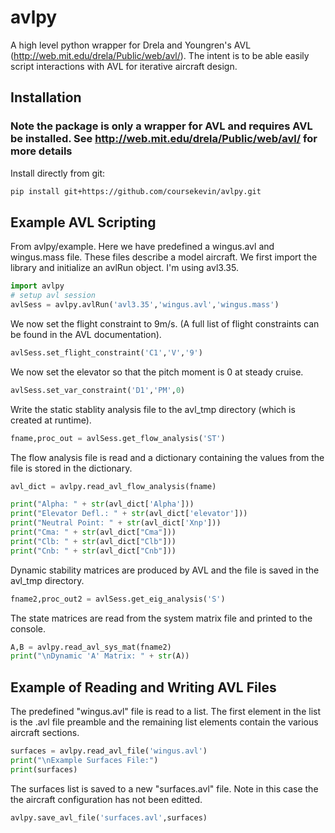 # avlpy
A high level python wrapper for Drela and Youngren's AVL (http://web.mit.edu/drela/Public/web/avl/). The intent is to be able easily script interactions with AVL for iterative aircraft design.

## Installation
### Note the package is only a wrapper for AVL and requires AVL be installed. See http://web.mit.edu/drela/Public/web/avl/ for more details

Install directly from git:

```bash
pip install git+https://github.com/coursekevin/avlpy.git
```


## Example AVL Scripting

From avlpy/example. Here we have predefined a wingus.avl and wingus.mass file. These files describe a model aircraft. We first import the library and initialize an avlRun object. I'm using avl3.35.
```python
import avlpy
# setup avl session
avlSess = avlpy.avlRun('avl3.35','wingus.avl','wingus.mass')
```

We now set the flight constraint to 9m/s. (A full list of flight constraints can be found in the AVL documentation).
```python
avlSess.set_flight_constraint('C1','V','9')
```

We now set the elevator so that the pitch moment is 0 at steady cruise.
```python
avlSess.set_var_constraint('D1','PM',0)
```

Write the static stablity analysis file to the avl_tmp directory (which is created at runtime).
```python
fname,proc_out = avlSess.get_flow_analysis('ST')
```
The flow analysis file is read and a dictionary containing the values from the file is stored in the dictionary.
```python
avl_dict = avlpy.read_avl_flow_analysis(fname)

print("Alpha: " + str(avl_dict['Alpha']))
print("Elevator Defl.: " + str(avl_dict['elevator']))
print("Neutral Point: " + str(avl_dict['Xnp']))
print("Cma: " + str(avl_dict["Cma"]))
print("Clb: " + str(avl_dict["Clb"]))
print("Cnb: " + str(avl_dict["Cnb"]))
```
Dynamic stability matrices are produced by AVL and the file is saved in the avl_tmp directory.
```python
fname2,proc_out2 = avlSess.get_eig_analysis('S')
```
The state matrices are read from the system matrix file and printed to the console.
```python
A,B = avlpy.read_avl_sys_mat(fname2)
print("\nDynamic 'A' Matrix: " + str(A))
```
## Example of Reading and Writing AVL Files

The predefined "wingus.avl" file is read to a list. The first element in the list is the .avl file preamble and the remaining list elements contain the various aircraft sections.

```python
surfaces = avlpy.read_avl_file('wingus.avl')
print("\nExample Surfaces File:")
print(surfaces)
```

The surfaces list is saved to a new "surfaces.avl" file. Note in this case the the aircraft configuration has not been editted.
```python
avlpy.save_avl_file('surfaces.avl',surfaces)
```
